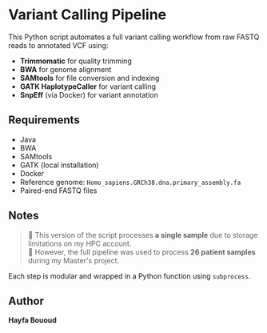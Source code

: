 # Variant Calling Pipeline

This Python script automates a full variant calling workflow from raw FASTQ reads to annotated VCF using:

- **Trimmomatic** for quality trimming  
- **BWA** for genome alignment  
- **SAMtools** for file conversion and indexing  
- **GATK HaplotypeCaller** for variant calling  
- **SnpEff** (via Docker) for variant annotation

## Requirements

- Java
- BWA
- SAMtools
- GATK (local installation)
- Docker
- Reference genome: `Homo_sapiens.GRCh38.dna.primary_assembly.fa`
- Paired-end FASTQ files 

## Notes

> 🔹 This version of the script processes **a single sample** due to storage limitations on my HPC account.  
> 🔹 However, the full pipeline was used to process **26 patient samples** during my Master's project.

Each step is modular and wrapped in a Python function using `subprocess`.

## Author

**Hayfa Bououd**



